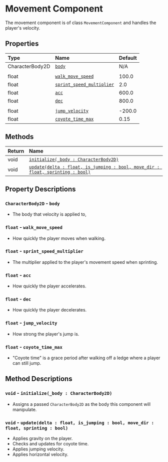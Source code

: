 # Movement Component

The movement component is of class `MovementComponent` and handles the player's velocity.

## Properties

| Type            | Name                                                        | Default        |
| :-------------- | :---------------------------------------------------------- | :------------- |
| CharacterBody2D | [`body`](#characterbody2d-body)                             | N/A            |
| | | |
| float           | [`walk_move_speed`](#float-walk_move_speed)                 | 100.0          |
| float           | [`sprint_speed_multiplier`](#float-sprint_speed_multiplier) | 2.0            |
| float           | [`acc`](#float-acc)                                         | 600.0          |
| float           | [`dec`](#float-dec)                                         | 800.0          |
| | | |
| float           | [`jump_velocity`](#float-jump_velocity)                     | -200.0         |
| float           | [`coyote_time_max`](#float-coyote_time_max)                 | 0.15           |

## Methods

| Return | Name                                                                              |
| :----- | :-------------------------------------------------------------------------------- |
| void   | [`initialize(_body : CharacterBody2D)`](#void-initialize_body-characterbody2d)            |
| void   | [`update(delta : float, is_jumping : bool, move_dir : float, sprinting : bool)`](#void-updatedelta-float-is_jumping-bool-move_dir-float-sprinting-bool) |

## Property Descriptions

### `CharacterBody2D` - `body`
- The body that velocity is applied to,

### `float` - `walk_move_speed`
- How quickly the player moves when walking. 

### `float` - `sprint_speed_multiplier`
- The multiplier applied to the player's movement speed when sprinting.

### `float` - `acc`
- How quickly the player accelerates.

### `float` - `dec`
- How quickly the player decelerates.

### `float` - `jump_velocity`
- How strong the player's jump is.

### `float` - `coyote_time_max`
- "Coyote time" is a grace period after walking off a ledge where a player can still jump. 

## Method Descriptions

### `void` - `initialize(_body : CharacterBody2D)`
- Assigns a passed `CharacterBody2D` as the body this component will manipulate.

### `void` - `update(delta : float, is_jumping : bool, move_dir : float, sprinting : bool)`
- Applies gravity on the player.
- Checks and updates for coyote time.
- Applies jumping velocity.
- Applies horizontal velocity.